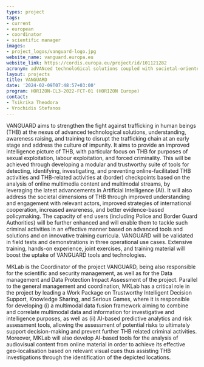```yaml
---
types: project
tags:
- current
- european
- coordinator 
- scientific manager 
images:
- project_logos/vanguard-logo.jpg
website_name: vanguard.europa.eu
website_link: https://cordis.europa.eu/project/id/101121282    
acronym: adVANced technoloGical solutions coupled with societal-oriented Understanding and AwaReness for Disrupting trafficking in human beings
layout: projects
title: VANGUARD
date: '2024-02-09T07:48:57+03:00'
program: HORIZON-CL3-2022-FCT-01 (HORIZON Europe)
contact:
- Tsikrika Theodora 
- Vrochidis Stefanos
---
```

<p>
VANGUARD aims to strengthen the fight against trafficking in human beings (THB) at the nexus of advanced technological solutions, understanding, awareness raising, and training to disrupt the trafficking chain at an early stage and address the culture of impunity. It aims to provide an improved intelligence picture of THB, with particular focus on THB for purposes of sexual exploitation, labour exploitation, and forced criminality. This will be achieved through developing a modular and trustworthy suite of tools for detecting, identifying, investigating, and preventing online-facilitated THB activities and THB-related activities at (border) checkpoints based on the analysis of online multimedia content and multimodal streams, by leveraging the latest advancements in Artificial Intelligence (AI). It will also address the societal dimensions of THB through improved understanding and engagement with relevant actors, improved strategies of international cooperation, increased awareness, and better evidence-based policymaking. The capacity of end users (including Police and Border Guard Authorities) will be further enhanced and will enable them to tackle such criminal activities in an effective manner based on advanced tools and solutions and on innovative training curricula. VANGUARD will be validated in field tests and demonstrations in three operational use cases. Extensive training, hands-on experience, joint exercises, and training material will boost the uptake of VANGUARD tools and technologies.
</p>
<p>
MKLab is the Coordinator of the project VANGUARD, being also responsible for the scientific and security management, as well as for the Data management and Data Protection Impact Assessment of the project. Parallel to the general management and coordination, MKLab has a critical role in the project by leading a Work Package on Trustworthy Intelligent Decision Support, Knowledge Sharing, and Serious Games, where it is responsible for developing (i) a multimodal data fusion framework aiming to combine and correlate multimodal data and information for investigative and intelligence purposes, as well as (ii) AI-based predictive analytics and risk assessment tools, allowing the assessment of potential risks to ultimately support decision-making and prevent further THB related criminal activities. Moreover, MKLab will also develop AI-based tools for the analysis of audiovisual content from online material in order to achieve its effective geo-localisation based on relevant visual cues thus assisting THB investigations through the identification of the depicted locations.  
</p>